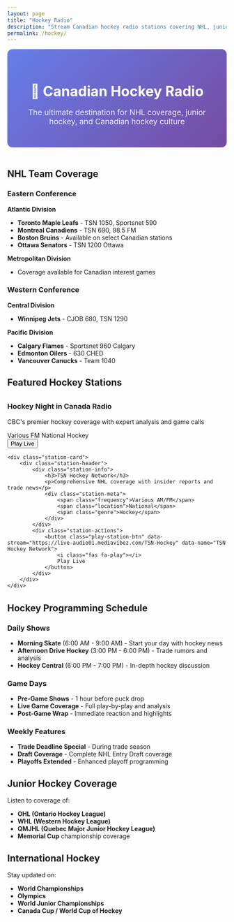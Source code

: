 ```yaml
---
layout: page
title: "Hockey Radio"
description: "Stream Canadian hockey radio stations covering NHL, junior hockey, and more across Canada"
permalink: /hockey/
---
```


<div class="page-intro" style="text-align: center; margin-bottom: 3rem; padding: 2rem; background: linear-gradient(135deg, #667eea 0%, #764ba2 100%); color: white; border-radius: 12px;">
    <h2 style="font-size: 2rem; margin-bottom: 1rem;">🏒 Canadian Hockey Radio</h2>
    <p style="font-size: 1.1rem; opacity: 0.9;">The ultimate destination for NHL coverage, junior hockey, and Canadian hockey culture</p>
</div>

## NHL Team Coverage

### Eastern Conference

**Atlantic Division**
- **Toronto Maple Leafs** - TSN 1050, Sportsnet 590
- **Montreal Canadiens** - TSN 690, 98.5 FM
- **Boston Bruins** - Available on select Canadian stations
- **Ottawa Senators** - TSN 1200 Ottawa

**Metropolitan Division**  
- Coverage available for Canadian interest games

### Western Conference

**Central Division**
- **Winnipeg Jets** - CJOB 680, TSN 1290

**Pacific Division**
- **Calgary Flames** - Sportsnet 960 Calgary
- **Edmonton Oilers** - 630 CHED
- **Vancouver Canucks** - Team 1040

<!-- Google Ad -->
<div class="ad-container">
    <ins class="adsbygoogle"
         style="display:block"
         data-ad-client="{{ site.google_adsense_id }}"
         data-ad-slot="2222222222"
         data-ad-format="auto"
         data-full-width-responsive="true"></ins>
    <script>
         (adsbygoogle = window.adsbygoogle || []).push({});
    </script>
</div>

## Featured Hockey Stations

<div class="stations-grid" style="margin: 2rem 0;">
    <div class="station-card">
        <div class="station-header">
            <div class="station-info">
                <h3>Hockey Night in Canada Radio</h3>
                <p>CBC's premier hockey coverage with expert analysis and game calls</p>
                <div class="station-meta">
                    <span class="frequency">Various FM</span>
                    <span class="location">National</span>
                    <span class="genre">Hockey</span>
                </div>
            </div>
            <div class="station-actions">
                <button class="play-station-btn" data-stream="https://live-audio01.mediavibez.com/CBC-Hockey" data-name="Hockey Night in Canada Radio">
                    <i class="fas fa-play"></i>
                    Play Live
                </button>
            </div>
        </div>
    </div>

    <div class="station-card">
        <div class="station-header">
            <div class="station-info">
                <h3>TSN Hockey Network</h3>
                <p>Comprehensive NHL coverage with insider reports and trade news</p>
                <div class="station-meta">
                    <span class="frequency">Various AM/FM</span>
                    <span class="location">National</span>
                    <span class="genre">Hockey</span>
                </div>
            </div>
            <div class="station-actions">
                <button class="play-station-btn" data-stream="https://live-audio01.mediavibez.com/TSN-Hockey" data-name="TSN Hockey Network">
                    <i class="fas fa-play"></i>
                    Play Live
                </button>
            </div>
        </div>
    </div>
</div>

## Hockey Programming Schedule

### Daily Shows
- **Morning Skate** (6:00 AM - 9:00 AM) - Start your day with hockey news
- **Afternoon Drive Hockey** (3:00 PM - 6:00 PM) - Trade rumors and analysis  
- **Hockey Central** (6:00 PM - 7:00 PM) - In-depth hockey discussion

### Game Days
- **Pre-Game Shows** - 1 hour before puck drop
- **Live Game Coverage** - Full play-by-play and analysis
- **Post-Game Wrap** - Immediate reaction and highlights

### Weekly Features
- **Trade Deadline Special** - During trade season
- **Draft Coverage** - Complete NHL Entry Draft coverage
- **Playoffs Extended** - Enhanced playoff programming

## Junior Hockey Coverage

Listen to coverage of:
- **OHL (Ontario Hockey League)**
- **WHL (Western Hockey League)** 
- **QMJHL (Quebec Major Junior Hockey League)**
- **Memorial Cup** championship coverage

## International Hockey

Stay updated on:
- **World Championships**
- **Olympics** 
- **World Junior Championships**
- **Canada Cup / World Cup of Hockey**
